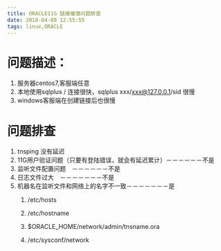 ```yaml
---
title: ORACLE11G 链接缓慢问题排查
date: 2018-04-08 12:55:55
tags: linux,ORACLE
---
```


# 问题描述：

1. 服务器centos7,客服端任意
2. 本地使用sqlplus / 连接很快，sqlplus xxx/xxx@127.0.0.1/sid 很慢
3. windows客服端在创建链接后也很慢

# 问题排查

1. tnsping  没有延迟
2. 11G用户验证问题（只要有登陆错误，就会有延迟累计）－－－－－－不是
3. 监听文件配置问题　－－－－－－不是
4. 日志文件过大　－－－－－－－不是
5. 机器名在监听文件和网络上的名字不一致－－－－－－－是
   1. /etc/hosts
   2. /etc/hostname
   3. $ORACLE_HOME/network/admin/tnsname.ora
   4. /etc/sysconf/network

      ​
